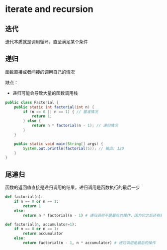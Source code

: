 # iterate and recursion


## 迭代 

迭代本质就是调用循环，直至满足某个条件


## 递归

函数直接或者间接的调用自己的情况

缺点： 
- 递归可能会导致大量的函数调用栈

```java
public class Factorial {
    public static int factorial(int n) {
        if (n == 0 || n == 1) { // 基准情况
            return 1;
        } else {
            return n * factorial(n - 1); // 递归情况
        }
    }

    public static void main(String[] args) {
        System.out.println(factorial(5)); // 输出: 120
    }
}
```
## 尾递归

函数的返回值直接是递归调用的结果，递归调用是函数执行的最后一步 

```python
def factorial(n):
    if n == 0 or n == 1:
        return 1
    else:
        return n * factorial(n - 1) # 递归调用不是最后的操作，因为它之后还有乘法操作
```
```python
def factorial(n, accumulator=1):
    if n == 0 or n == 1:
        return accumulator
    else:
        return factorial(n - 1, n * accumulator) # 递归调用是最后的操作
```